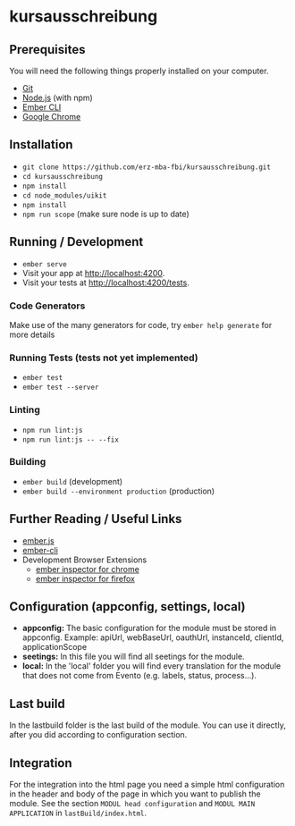 # kursausschreibung

## Prerequisites

You will need the following things properly installed on your computer.

* [Git](https://git-scm.com/)
* [Node.js](https://nodejs.org/) (with npm)
* [Ember CLI](https://ember-cli.com/)
* [Google Chrome](https://google.com/chrome/)

## Installation

* `git clone https://github.com/erz-mba-fbi/kursausschreibung.git`
* `cd kursausschreibung`
* `npm install`
* `cd node_modules/uikit`
* `npm install`
* `npm run scope` (make sure node is up to date)

## Running / Development

* `ember serve`
* Visit your app at [http://localhost:4200](http://localhost:4200).
* Visit your tests at [http://localhost:4200/tests](http://localhost:4200/tests).

### Code Generators

Make use of the many generators for code, try `ember help generate` for more details

### Running Tests (tests not yet implemented)

* `ember test`
* `ember test --server`

### Linting

* `npm run lint:js`
* `npm run lint:js -- --fix`

### Building

* `ember build` (development)
* `ember build --environment production` (production)

## Further Reading / Useful Links

* [ember.js](https://emberjs.com/)
* [ember-cli](https://ember-cli.com/)
* Development Browser Extensions
  * [ember inspector for chrome](https://chrome.google.com/webstore/detail/ember-inspector/bmdblncegkenkacieihfhpjfppoconhi)
  * [ember inspector for firefox](https://addons.mozilla.org/en-US/firefox/addon/ember-inspector/)

## Configuration (appconfig, settings, local)

* **appconfig:** The basic configuration for the module must be stored in appconfig. Example: apiUrl, webBaseUrl, oauthUrl, instanceId, clientId, applicationScope
* **seetings:** In this file you will find all seetings for the module.
* **local:** In the 'local' folder you will find every translation for the module that does not come from Evento (e.g. labels, status, process...).

## Last build

In the lastbuild folder is the last build of the module. You can use it directly, after you did according to configuration section.

## Integration

For the integration into the html page you need a simple html configuration in the header and body of the page in which you want to publish the module. See the section `MODUL head configuration` and `MODUL MAIN APPLICATION` in `lastBuild/index.html`.
